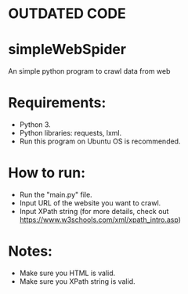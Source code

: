 # OUTDATED CODE

# simpleWebSpider
An simple python program to crawl data from web


# Requirements:
- Python 3.
- Python libraries: requests, lxml.
- Run this program on Ubuntu OS is recommended.

# How to run: 
- Run the "main.py" file.
- Input URL of the website you want to crawl.
- Input XPath string 
(for more details, check out https://www.w3schools.com/xml/xpath_intro.asp)

# Notes:
- Make sure you HTML is valid.
- Make sure you XPath string is valid.
